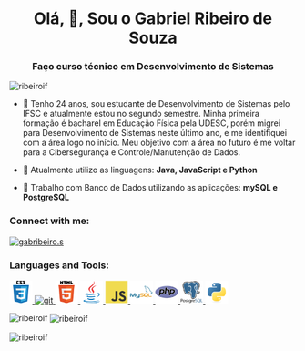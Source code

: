 <h1 align="center">Olá, 👋, Sou o Gabriel Ribeiro de Souza</h1>
<h3 align="center">Faço curso técnico em Desenvolvimento de Sistemas</h3>

<p align="left"> <img src="https://komarev.com/ghpvc/?username=ribeiroif&label=Profile%20views&color=0e75b6&style=flat" alt="ribeiroif" /> </p>

- 🔭 Tenho 24 anos, sou estudante de Desenvolvimento de Sistemas pelo IFSC e atualmente estou no segundo semestre. Minha primeira formação é bacharel em Educação Física pela UDESC, porém migrei para Desenvolvimento de Sistemas neste último ano, e me identifiquei com a área logo no início. Meu objetivo com a área no futuro é me voltar para a Cibersegurança e Controle/Manutenção de Dados.

- 🔭 Atualmente utilizo as linguagens: **Java, JavaScript e Python**

- 🔭 Trabalho com Banco de Dados utilizando as aplicações: **mySQL e PostgreSQL**

<h3 align="left">Connect with me:</h3>
<p align="left">
<a href="https://instagram.com/gabribeiro.s" target="blank"><img align="center" src="https://raw.githubusercontent.com/rahuldkjain/github-profile-readme-generator/master/src/images/icons/Social/instagram.svg" alt="gabribeiro.s" height="30" width="40" /></a>
</p>

<h3 align="left">Languages and Tools:</h3>
<p align="left"> <a href="https://www.w3schools.com/css/" target="_blank" rel="noreferrer"> <img src="https://raw.githubusercontent.com/devicons/devicon/master/icons/css3/css3-original-wordmark.svg" alt="css3" width="40" height="40"/> </a> <a href="https://git-scm.com/" target="_blank" rel="noreferrer"> <img src="https://www.vectorlogo.zone/logos/git-scm/git-scm-icon.svg" alt="git" width="40" height="40"/> </a> <a href="https://www.w3.org/html/" target="_blank" rel="noreferrer"> <img src="https://raw.githubusercontent.com/devicons/devicon/master/icons/html5/html5-original-wordmark.svg" alt="html5" width="40" height="40"/> </a> <a href="https://www.java.com" target="_blank" rel="noreferrer"> <img src="https://raw.githubusercontent.com/devicons/devicon/master/icons/java/java-original.svg" alt="java" width="40" height="40"/> </a> <a href="https://developer.mozilla.org/en-US/docs/Web/JavaScript" target="_blank" rel="noreferrer"> <img src="https://raw.githubusercontent.com/devicons/devicon/master/icons/javascript/javascript-original.svg" alt="javascript" width="40" height="40"/> </a> <a href="https://www.mysql.com/" target="_blank" rel="noreferrer"> <img src="https://raw.githubusercontent.com/devicons/devicon/master/icons/mysql/mysql-original-wordmark.svg" alt="mysql" width="40" height="40"/> </a> <a href="https://www.php.net" target="_blank" rel="noreferrer"> <img src="https://raw.githubusercontent.com/devicons/devicon/master/icons/php/php-original.svg" alt="php" width="40" height="40"/> </a> <a href="https://www.postgresql.org" target="_blank" rel="noreferrer"> <img src="https://raw.githubusercontent.com/devicons/devicon/master/icons/postgresql/postgresql-original-wordmark.svg" alt="postgresql" width="40" height="40"/> </a> <a href="https://www.python.org" target="_blank" rel="noreferrer"> <img src="https://raw.githubusercontent.com/devicons/devicon/master/icons/python/python-original.svg" alt="python" width="40" height="40"/> </a> </p>

<p><img align="left" src="https://github-readme-stats.vercel.app/api/top-langs?username=ribeiroif&show_icons=true&locale=en&layout=compact" alt="ribeiroif" /></p>

<p>&nbsp;<img align="center" src="https://github-readme-stats.vercel.app/api?username=ribeiroif&show_icons=true&locale=en" alt="ribeiroif" /></p>

<p><img align="center" src="https://github-readme-streak-stats.herokuapp.com/?user=ribeiroif&" alt="ribeiroif" /></p>
